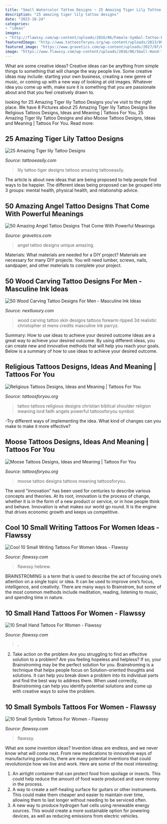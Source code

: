 ```yaml
---
title: "Small Watercolor Tattoo Designs ~ 25 Amazing Tiger Lily Tattoo Designs"
description: "25 amazing tiger lily tattoo designs"
date: "2023-10-24"
categories:
- "ideas"
images:
- "http://flawssy.com/wp-content/uploads/2016/06/Female-Symbol-Tattoo-Designs.jpg"
featuredImage: "http://www.tattoosforyou.org/wp-content/uploads/2013/09/Religious-Tattoo-Designs-For-Men-764x1024.jpg"
featured_image: "https://www.gravetics.com/wp-content/uploads/2017/07/Unique-Black-Little-Angel-With-Dat-Of-Birth.jpg"
image: "https://www.flawssy.com/wp-content/uploads/2016/06/Small-Hand-Tattoo-Designs-for-Women-1.jpg"
---
```



What are some creative ideas?
Creative ideas can be anything from simple things to something that will change the way people live. Some creative ideas may include: starting your own business, creating a new genre of music, or coming up with a new way of looking at old images. Whatever idea you come up with, make sure it is something that you are passionate about and that you feel creatively drawn to.

	

		
looking for 25 Amazing Tiger lily Tattoo Designs you've visit to the right place. We have 8 Pictures about 25 Amazing Tiger lily Tattoo Designs like Religious Tattoos Designs, Ideas and Meaning | Tattoos For You, 25 Amazing Tiger lily Tattoo Designs and also Moose Tattoos Designs, Ideas and Meaning | Tattoos For You. Read more:
		
    
## 25 Amazing Tiger Lily Tattoo Designs

<img loading=lazy src="http://www.tattooeasily.com/wp-content/uploads/2013/06/1813.jpg" onerror="this.onerror=null;this.src='https://tse3.mm.bing.net/th?id=OIP.W7LfhL8lVexpsS8B9eCvdwHaJ4&amp;pid=15.1';" alt="25 Amazing Tiger lily Tattoo Designs">

_Source: tattooeasily.com_

>lily tattoo tiger designs tattoos amazing tattooeasily. 

	

The article is about new ideas that are being proposed to help people find ways to be happier. The different ideas being proposed can be grouped into 3 groups: mental health, physical health, and relationship advice.

    
## 50 Amazing Angel Tattoo Designs That Come With Powerful Meanings

<img loading=lazy src="https://www.gravetics.com/wp-content/uploads/2017/07/Unique-Black-Little-Angel-With-Dat-Of-Birth.jpg" onerror="this.onerror=null;this.src='https://tse4.mm.bing.net/th?id=OIP.AIrLCJ9X_em9KahM3vfhTwHaJ4&amp;pid=15.1';" alt="50 Amazing Angel Tattoo Designs That Come With Powerful Meanings">

_Source: gravetics.com_

>angel tattoo designs unique amazing. 

	

Materials: What materials are needed for a DIY project?
Materials are necessary for many DIY projects. You will need lumber, screws, nails, sandpaper, and other materials to complete your project.

    
## 50 Wood Carving Tattoo Designs For Men - Masculine Ink Ideas

<img loading=lazy src="http://nextluxury.com/wp-content/uploads/realistic-3d-wood-carving-block-mens-ripped-skin-inner-forearm-tattoos.jpg" onerror="this.onerror=null;this.src='https://tse3.mm.bing.net/th?id=OIP.JY7rZ5LG3mxdznoRovdw9wHaHa&amp;pid=15.1';" alt="50 Wood Carving Tattoo Designs For Men - Masculine Ink Ideas">

_Source: nextluxury.com_

>wood carving tattoo skin designs tattoos forearm ripped 3d realistic christopher st mens credits masculine ink parryz. 

	

Summary: How to use ideas to achieve your desired outcome
Ideas are a great way to achieve your desired outcome. By using different ideas, you can create new and innovative methods that will help you reach your goals. Below is a summary of how to use ideas to achieve your desired outcome.

    
## Religious Tattoos Designs, Ideas And Meaning | Tattoos For You

<img loading=lazy src="http://www.tattoosforyou.org/wp-content/uploads/2013/09/Religious-Tattoo-Designs-For-Men-764x1024.jpg" onerror="this.onerror=null;this.src='https://tse2.mm.bing.net/th?id=OIP.xOn1c8wnxqDBKsMxuWXgvgHaJ7&amp;pid=15.1';" alt="Religious Tattoos Designs, Ideas and Meaning | Tattoos For You">

_Source: tattoosforyou.org_

>tattoo tattoos religious designs christian biblical shoulder religion meaning lord faith angels powerful tattoosforyou symbol. 

	

-Try different ways of implementing the idea. What kind of changes can you make to make it more effective? 

    
## Moose Tattoos Designs, Ideas And Meaning | Tattoos For You

<img loading=lazy src="https://www.tattoosforyou.org/wp-content/uploads/2016/02/Moose-Tattoo-Designs.jpg" onerror="this.onerror=null;this.src='https://tse4.mm.bing.net/th?id=OIP.mRnPoXkSrtFhXep7kzsCrwAAAA&amp;pid=15.1';" alt="Moose Tattoos Designs, Ideas and Meaning | Tattoos For You">

_Source: tattoosforyou.org_

>moose tattoo designs tattoos meaning tattoosforyou. 

	

The word "innovation" has been used for centuries to describe various concepts and theories. At its root, innovation is the process of change, whether it is in the form of a new product or service, or in how people think and behave. Innovation is what makes our world go round. It is the engine that drives economic growth and keeps us competitive.

    
## Cool 10 Small Writing Tattoos For Women Ideas - Flawssy

<img loading=lazy src="https://www.flawssy.com/wp-content/uploads/2016/06/Hebrew-Tattoos-with-Deep-Meaning.jpg" onerror="this.onerror=null;this.src='https://tse3.mm.bing.net/th?id=OIP.yykjQ8IKH23sPbq1WDNLlgHaMf&amp;pid=15.1';" alt="Cool 10 Small Writing Tattoos For Women Ideas - Flawssy">

_Source: flawssy.com_

>flawssy hebrew. 

	

BRAINSTROMING is a term that is used to describe the act of focusing one’s attention on a single topic or idea. It can be used to improve one’s focus, intelligence, and creativity. There are many ways to Brainstrom, but some of the most common methods include meditation, reading, listening to music, and spending time in nature.

    
## 10 Small Hand Tattoos For Women - Flawssy

<img loading=lazy src="https://www.flawssy.com/wp-content/uploads/2016/06/Small-Hand-Tattoo-Designs-for-Women-1.jpg" onerror="this.onerror=null;this.src='https://tse4.mm.bing.net/th?id=OIP.tm6IOJ3HTzsauq6m701kfgHaKl&amp;pid=15.1';" alt="10 Small Hand Tattoos For Women - Flawssy">

_Source: flawssy.com_

>. 

	

2. Take action on the problem
Are you struggling to find an effective solution to a problem? Are you feeling hopeless and helpless? If so, your Brainstroming may be the perfect solution for you. Brainstroming is a technique that helps people focus on Solution-oriented thoughts and solutions. It can help you break down a problem into its individual parts and find the best way to address them. When used correctly, Brainstroming can help you identify potential solutions and come up with creative ways to solve the problem.

    
## 10 Small Symbols Tattoos For Women - Flawssy

<img loading=lazy src="http://flawssy.com/wp-content/uploads/2016/06/Female-Symbol-Tattoo-Designs.jpg" onerror="this.onerror=null;this.src='https://tse1.mm.bing.net/th?id=OIP.rGkR-SPTS8YOioQeeLfu1AHaJ4&amp;pid=15.1';" alt="10 Small Symbols Tattoos For Women - Flawssy">

_Source: flawssy.com_

>flawssy. 

	

What are some invention ideas?
Invention ideas are endless, and we never know what will come next. From new medications to innovative ways of manufacturing products, there are many potential inventions that could revolutionize how we live and work. Here are some of the most interesting: 
1. An airtight container that can protect food from spoilage or insects. This could help reduce the amount of food waste produced and save money in the process. 
2. A way to create a self-healing surface for guitars or other instruments. This could make them cheaper and easier to maintain over time, allowing them to last longer without needing to be serviced often. 
3. A new way to produce hydrogen fuel cells using renewable energy sources. This would create a more sustainable option for powering devices, as well as reducing emissions from electric vehicles. 

